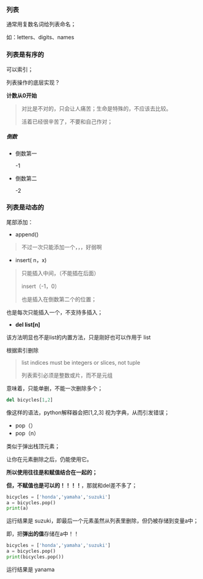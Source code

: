 ### 列表

通常用复数名词给列表命名；

如：letters、digits、names



### 列表是有序的

可以索引；

列表操作的底层实现？

**计数从0开始**

> 对比是不对的，只会让人痛苦；生命是特殊的，不应该去比较。
>
> 活着已经很辛苦了，不要和自己作对；

##### 倒数

- 倒数第一

  -1

- 倒数第二

  -2

### 列表是动态的

尾部添加：

- append()

> 不过一次只能添加一个，，，好弱啊

- insert( n，x)

> 只能插入中间，（不能插在后面）
>
> insert（-1，0）
>
> 也是插入在倒数第二个的位置；

也是每次只能插入一个，不支持多插入；

- **del list[n]**

该方法明显也不是list的内置方法，只是刚好也可以作用于 list

根据索引删除

> list indices must be integers or slices, not tuple
>
> 列表索引必须是整数或片，而不是元组

意味着，只能单删，不能一次删除多个；

~~~python
del bicycles[1,2]
~~~



像这样的语法，python解释器会把[1,2,3] 视为字典，从而引发错误；



- pop（）
- pop（n）

类似于弹出栈顶元素；

让你在元素删除之后，仍能使用它。

**所以使用往往是和赋值结合在一起的；**

**但，不赋值也是可以的！！！！**，那就和del差不多了；

~~~python
bicycles = ['honda','yamaha','suzuki']
a = bicycles.pop()
print(a)
~~~

运行结果是 suzuki，即最后一个元素虽然从列表里删除，但仍被存储到变量a中；

即，把**弹出的值**存储在a中！！

~~~python
bicycles = ['honda','yamaha','suzuki']
a = bicycles.pop()
print(bicycles.pop())
~~~

运行结果是 yanama



